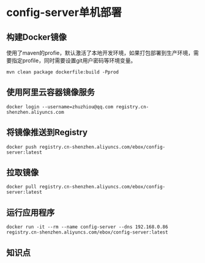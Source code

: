 # config-server单机部署

## 构建Docker镜像

使用了maven的profie，默认激活了本地开发环境，如果打包部署到生产环境，需要指定profile，同时需要设置git用户密码等环境变量。

```
mvn clean package dockerfile:build -Pprod
```

## 使用阿里云容器镜像服务

```
docker login --username=zhuzhiou@qq.com registry.cn-shenzhen.aliyuncs.com
```

## 将镜像推送到Registry

```
docker push registry.cn-shenzhen.aliyuncs.com/ebox/config-server:latest
```

## 拉取镜像

```
docker pull registry.cn-shenzhen.aliyuncs.com/ebox/config-server:latest
```

## 运行应用程序

```
docker run -it --rm --name config-server --dns 192.168.0.86 registry.cn-shenzhen.aliyuncs.com/ebox/config-server:latest
```

## 知识点

